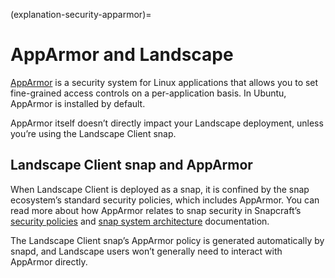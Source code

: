 (explanation-security-apparmor)=
# AppArmor and Landscape

[AppArmor](https://apparmor.net/) is a security system for Linux applications that allows you to set fine-grained access controls on a per-application basis. In Ubuntu, AppArmor is installed by default.

AppArmor itself doesn’t directly impact your Landscape deployment, unless you’re using the Landscape Client snap.

## Landscape Client snap and AppArmor

When Landscape Client is deployed as a snap, it is confined by the snap ecosystem’s standard security policies, which includes AppArmor. You can read more about how AppArmor relates to snap security in Snapcraft’s [security policies](https://snapcraft.io/docs/security-policies) and [snap system architecture](https://snapcraft.io/docs/system-architecture) documentation.

The Landscape Client snap’s AppArmor policy is generated automatically by snapd, and Landscape users won’t generally need to interact with AppArmor directly.

